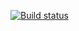 [![Build status](https://ci.appveyor.com/api/projects/status/yqco4gls608hy3yr/branch/main?svg=true)](https://ci.appveyor.com/project/Yliannasko/automation5/branch/main)